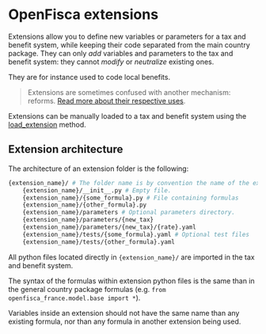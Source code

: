 # OpenFisca extensions

Extensions allow you to define new variables or parameters for a tax and benefit system, while keeping their code separated from the main country package. They can only _add_ variables and parameters to the tax and benefit system: they cannot _modify_ or _neutralize_ existing ones.

They are for instance used to code local benefits.

> Extensions are sometimes confused with another mechanism: reforms. [Read more about their respective uses](../key-concepts/reforms.md#differences-between-reforms-and-extensions).

Extensions can be manually loaded to a tax and benefit system using the [load_extension](../../openfisca-python-api/tax-benefit-system) method.

## Extension architecture

The architecture of an extension folder is the following:

```sh
{extension_name}/ # The folder name is by convention the name of the extension.
    {extension_name}/__init__.py # Empty file.
    {extension_name}/{some_formula}.py # File containing formulas
    {extension_name}/{other_formula}.py
    {extension_name}/parameters # Optional parameters directory.
    {extension_name}/parameters/{new_tax}
    {extension_name}/parameters/{new_tax}/{rate}.yaml
    {extension_name}/tests/{some_formula}.yaml # Optional test files
    {extension_name}/tests/{other_formula}.yaml
```
All python files located directly in `{extension_name}/` are imported in the tax and benefit system.

The syntax of the formulas within extension python files is the same than in the general country package formulas (e.g. `from openfisca_france.model.base import *`).

Variables inside an extension should not have the same name than any existing formula, nor than any formula in another extension being used.
